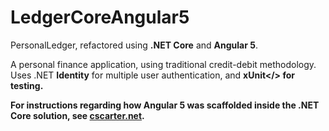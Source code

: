 # LedgerCoreAngular5
PersonalLedger, refactored using <b>.NET Core</b> and <b>Angular 5</b>.

A personal finance application, using traditional credit-debit methodology.
<br>
Uses .NET <b>Identity</b> for multiple user authentication, and <b>xUnit</> for testing.

For instructions regarding how Angular 5 was scaffolded inside the .NET Core solution,
see <a href="http://cscarter.net/A5netcore">cscarter.net</a>.
